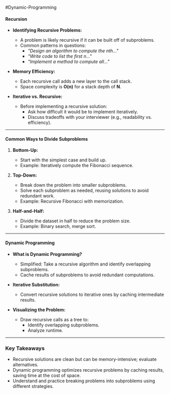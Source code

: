 #Dynamic-Programming 
#### Recursion

- **Identifying Recursive Problems:**
  - A problem is likely recursive if it can be built off of subproblems.
  - Common patterns in questions:
    - *"Design an algorithm to compute the nth..."*
    - *"Write code to list the first n..."*
    - *"Implement a method to compute all..."*

- **Memory Efficiency:**
  - Each recursive call adds a new layer to the call stack.
  - Space complexity is **O(n)** for a stack depth of **N**.

- **Iterative vs. Recursive:**
  - Before implementing a recursive solution:
    - Ask how difficult it would be to implement iteratively.
    - Discuss tradeoffs with your interviewer (e.g., readability vs. efficiency).

---

#### Common Ways to Divide Subproblems
1. **Bottom-Up:**
   - Start with the simplest case and build up.
   - Example: Iteratively compute the Fibonacci sequence.

2. **Top-Down:**
   - Break down the problem into smaller subproblems.
   - Solve each subproblem as needed, reusing solutions to avoid redundant work.
   - Example: Recursive Fibonacci with memorization.

3. **Half-and-Half:**
   - Divide the dataset in half to reduce the problem size.
   - Example: Binary search, merge sort.

---

#### Dynamic Programming

- **What is Dynamic Programming?**
  - Simplified: Take a recursive algorithm and identify overlapping subproblems.
  - Cache results of subproblems to avoid redundant computations.

- **Iterative Substitution:**
  - Convert recursive solutions to iterative ones by caching intermediate results.

- **Visualizing the Problem:**
  - Draw recursive calls as a tree to:
    - Identify overlapping subproblems.
    - Analyze runtime.

---

### Key Takeaways
- Recursive solutions are clean but can be memory-intensive; evaluate alternatives.
- Dynamic programming optimizes recursive problems by caching results, saving time at the cost of space.
- Understand and practice breaking problems into subproblems using different strategies.
